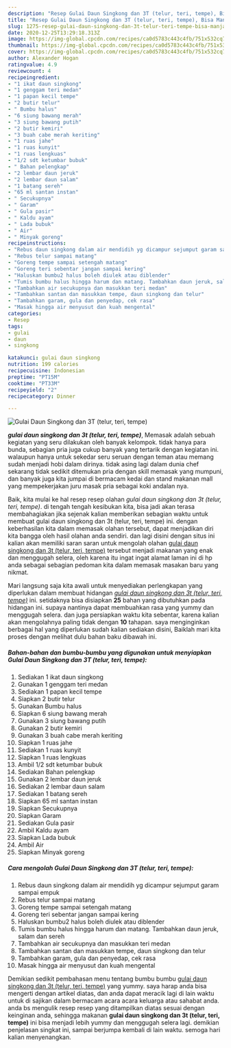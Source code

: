 ```yaml
---
description: "Resep Gulai Daun Singkong dan 3T (telur, teri, tempe), Bisa Manjain Lidah"
title: "Resep Gulai Daun Singkong dan 3T (telur, teri, tempe), Bisa Manjain Lidah"
slug: 1275-resep-gulai-daun-singkong-dan-3t-telur-teri-tempe-bisa-manjain-lidah
date: 2020-12-25T13:29:18.313Z
image: https://img-global.cpcdn.com/recipes/ca0d5783c443c4fb/751x532cq70/gulai-daun-singkong-dan-3t-telur-teri-tempe-foto-resep-utama.jpg
thumbnail: https://img-global.cpcdn.com/recipes/ca0d5783c443c4fb/751x532cq70/gulai-daun-singkong-dan-3t-telur-teri-tempe-foto-resep-utama.jpg
cover: https://img-global.cpcdn.com/recipes/ca0d5783c443c4fb/751x532cq70/gulai-daun-singkong-dan-3t-telur-teri-tempe-foto-resep-utama.jpg
author: Alexander Hogan
ratingvalue: 4.9
reviewcount: 4
recipeingredient:
- "1 ikat daun singkong"
- "1 genggam teri medan"
- "1 papan kecil tempe"
- "2 butir telur"
- " Bumbu halus"
- "6 siung bawang merah"
- "3 siung bawang putih"
- "2 butir kemiri"
- "3 buah cabe merah keriting"
- "1 ruas jahe"
- "1 ruas kunyit"
- "1 ruas lengkuas"
- "1/2 sdt ketumbar bubuk"
- " Bahan pelengkap"
- "2 lembar daun jeruk"
- "2 lembar daun salam"
- "1 batang sereh"
- "65 ml santan instan"
- " Secukupnya"
- " Garam"
- " Gula pasir"
- " Kaldu ayam"
- " Lada bubuk"
- " Air"
- " Minyak goreng"
recipeinstructions:
- "Rebus daun singkong dalam air mendidih yg dicampur sejumput garam sampai empuk"
- "Rebus telur sampai matang"
- "Goreng tempe sampai setengah matang"
- "Goreng teri sebentar jangan sampai kering"
- "Haluskan bumbu2 halus boleh diulek atau diblender"
- "Tumis bumbu halus hingga harum dan matang. Tambahkan daun jeruk, salam dan sereh"
- "Tambahkan air secukupnya dan masukkan teri medan"
- "Tambahkan santan dan masukkan tempe, daun singkong dan telur"
- "Tambahkan garam, gula dan penyedap, cek rasa"
- "Masak hingga air menyusut dan kuah mengental"
categories:
- Resep
tags:
- gulai
- daun
- singkong

katakunci: gulai daun singkong 
nutrition: 199 calories
recipecuisine: Indonesian
preptime: "PT15M"
cooktime: "PT33M"
recipeyield: "2"
recipecategory: Dinner

---
```



![Gulai Daun Singkong dan 3T (telur, teri, tempe)](https://img-global.cpcdn.com/recipes/ca0d5783c443c4fb/751x532cq70/gulai-daun-singkong-dan-3t-telur-teri-tempe-foto-resep-utama.jpg)

<b><i>gulai daun singkong dan 3t (telur, teri, tempe)</i></b>, Memasak adalah sebuah kegiatan yang seru dilakukan oleh banyak kelompok. tidak hanya para bunda, sebagian pria juga cukup banyak yang tertarik dengan kegiatan ini. walaupun hanya untuk sekedar seru seruan dengan teman atau memang sudah menjadi hobi dalam dirinya. tidak asing lagi dalam dunia chef sekarang tidak sedikit ditemukan pria dengan skill memasak yang mumpuni, dan banyak juga kita jumpai di bermacam kedai dan stand makanan mall yang mempekerjakan juru masak pria sebagai koki andalan nya.



Baik, kita mulai ke hal resep resep olahan <i>gulai daun singkong dan 3t (telur, teri, tempe)</i>. di tengah tengah kesibukan kita, bisa jadi akan terasa membahagiakan jika sejenak kalian memberikan sebagian waktu untuk membuat gulai daun singkong dan 3t (telur, teri, tempe) ini. dengan keberhasilan kita dalam memasak olahan tersebut, dapat menjadikan diri kita bangga oleh hasil olahan anda sendiri. dan lagi disini dengan situs ini kalian akan memiliki saran saran untuk mengolah olahan <u>gulai daun singkong dan 3t (telur, teri, tempe)</u> tersebut menjadi makanan yang enak dan menggugah selera, oleh karena itu ingat ingat alamat laman ini di hp anda sebagai sebagian pedoman kita dalam memasak masakan baru yang nikmat.


Mari langsung saja kita awali untuk menyediakan perlengkapan yang diperlukan dalam membuat hidangan <u><i>gulai daun singkong dan 3t (telur, teri, tempe)</i></u> ini. setidaknya bisa disiapkan <b>25</b> bahan yang dibutuhkan pada hidangan ini. supaya nantinya dapat membuahkan rasa yang yummy dan menggugah selera. dan juga persiapkan waktu kita sebentar, karena kalian akan mengolahnya paling tidak dengan <b>10</b> tahapan. saya menginginkan berbagai hal yang diperlukan sudah kalian sediakan disini, Baiklah mari kita proses dengan melihat dulu bahan baku dibawah ini.

<!--inarticleads1-->

##### Bahan-bahan dan bumbu-bumbu yang digunakan untuk menyiapkan Gulai Daun Singkong dan 3T (telur, teri, tempe):

1. Sediakan 1 ikat daun singkong
1. Gunakan 1 genggam teri medan
1. Sediakan 1 papan kecil tempe
1. Siapkan 2 butir telur
1. Gunakan  Bumbu halus
1. Siapkan 6 siung bawang merah
1. Gunakan 3 siung bawang putih
1. Gunakan 2 butir kemiri
1. Gunakan 3 buah cabe merah keriting
1. Siapkan 1 ruas jahe
1. Sediakan 1 ruas kunyit
1. Siapkan 1 ruas lengkuas
1. Ambil 1/2 sdt ketumbar bubuk
1. Sediakan  Bahan pelengkap
1. Gunakan 2 lembar daun jeruk
1. Sediakan 2 lembar daun salam
1. Sediakan 1 batang sereh
1. Siapkan 65 ml santan instan
1. Siapkan  Secukupnya
1. Siapkan  Garam
1. Sediakan  Gula pasir
1. Ambil  Kaldu ayam
1. Siapkan  Lada bubuk
1. Ambil  Air
1. Siapkan  Minyak goreng




<!--inarticleads2-->

##### Cara mengolah Gulai Daun Singkong dan 3T (telur, teri, tempe):

1. Rebus daun singkong dalam air mendidih yg dicampur sejumput garam sampai empuk
1. Rebus telur sampai matang
1. Goreng tempe sampai setengah matang
1. Goreng teri sebentar jangan sampai kering
1. Haluskan bumbu2 halus boleh diulek atau diblender
1. Tumis bumbu halus hingga harum dan matang. Tambahkan daun jeruk, salam dan sereh
1. Tambahkan air secukupnya dan masukkan teri medan
1. Tambahkan santan dan masukkan tempe, daun singkong dan telur
1. Tambahkan garam, gula dan penyedap, cek rasa
1. Masak hingga air menyusut dan kuah mengental




Demikian sedikit pembahasan menu tentang bumbu bumbu <u>gulai daun singkong dan 3t (telur, teri, tempe)</u> yang yummy. saya harap anda bisa mengerti dengan artikel diatas, dan anda dapat meracik lagi di lain waktu untuk di sajikan dalam bermacam acara acara keluarga atau sahabat anda. anda bs mengulik resep resep yang ditampilkan diatas sesuai dengan keinginan anda, sehingga makanan <b>gulai daun singkong dan 3t (telur, teri, tempe)</b> ini bisa menjadi lebih yummy dan menggugah selera lagi. demikian penjelasan singkat ini, sampai berjumpa kembali di lain waktu. semoga hari kalian menyenangkan.
